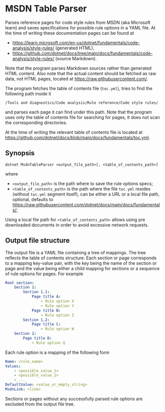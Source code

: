 # MSDN Table Parser

Parses reference pages for code style rules from MSDN (aka Microsoft learn) and saves
specifications for possible rule options in a YAML file. At the time of writing these
documentation pages can be found at

* https://learn.microsoft.com/en-us/dotnet/fundamentals/code-analysis/style-rules/ (generated HTML),
* https://github.com/dotnet/docs/tree/main/docs/fundamentals/code-analysis/style-rules/ (source Markdown).

Note that the program parses Markdown sources rather than generated HTML content. Also note that the actual
content should be fetched as raw data, not HTML pages, located at https://raw.githubusercontent.com/.

The program fetches the table of contents file (`toc.yml`), tries to find the following path inside it

```
/Tools and diagnostics/Code analysis/Rule reference/Code style rules/
```

and parses each page it can find under this path. Note that the program uses only the table of contents file
for searching for pages, it does not scan the corresponding directories.

At the time of writing the relevant table of contents file is located at https://github.com/dotnet/docs/blob/main/docs/fundamentals/toc.yml.

## Synopsis

```
dotnet MsdnTableParser <output_file_path>[, <table_of_contents_path>]
```

where

* `<output_file_path>` is the path where to save the rule options specs;
* `<table_of_contents_path>` is the path where the file `toc.yml` resides (without `toc.yml` segment itself),
can be either a URL or a local file path, optional, defaults to https://raw.githubusercontent.com/dotnet/docs/main/docs/fundamentals/;

Using a local file path for `<table_of_contents_path>` allows using pre downloaded documents in order to avoid
excessive network requests.

## Output file structure

The output file is a YAML file containing a tree of mappings. The tree reflects the table of contents structure.
Each section or page corresponds to a mapping key-value pair, with the key being the name of the section or page
and the value being either a child mapping for sections or a sequence of rule options for pages. For example

```yaml
Root section:
    Section 1:
        Section 1.1:
            Page title A:
                - Rule option X
                - Rule option Y
            Page title B:
                - Rule option Z
        Section 1.2:
            Page title C:
                - Rule option W
    Section 2:
        Page title D:
            - Rule option Q
```

Each rule option is a mapping of the following form

```yaml
Name: <rule_name>
Values:
    - <possible_value_1>
    - <possible_value_2>
    - ...
DefaultValue: <value_or_empty_string>
MsdnLink: <link>
```

Sections or pages without any successfully parsed rule options are excluded from the output file tree.
